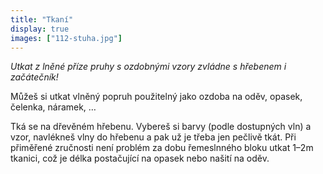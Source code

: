 ```yaml
---
title: "Tkaní"
display: true
images: ["112-stuha.jpg"]
---
```

*Utkat z lněné příze pruhy s ozdobnými vzory zvládne s hřebenem i začátečník!*

Můžeš si utkat vlněný popruh použitelný jako ozdoba na oděv, opasek, čelenka, náramek, &hellip;

Tká se na dřevěném hřebenu. Vybereš si barvy (podle dostupných vln) a vzor, navlékneš vlny do hřebenu
a pak už je třeba jen pečlivě tkát. Při přiměřené zručnosti není problém za dobu řemeslnného bloku
utkat 1&ndash;2m tkanici, což je délka postačující na opasek nebo našití na oděv.
